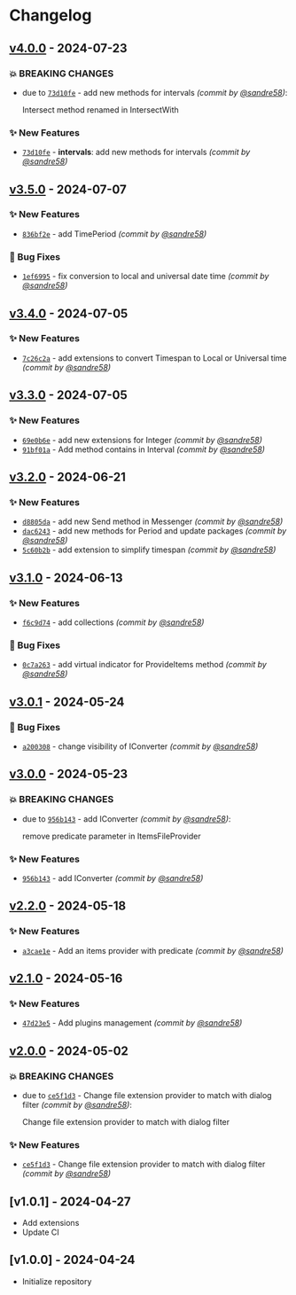 # Changelog

## [v4.0.0] - 2024-07-23
### :boom: BREAKING CHANGES
- due to [`73d10fe`](https://github.com/sandre58/MyNetUtilities/commit/73d10fe1a71c13efafa219c2877ca2dd9534c57c) - add new methods for intervals *(commit by [@sandre58](https://github.com/sandre58))*:

  Intersect method renamed in IntersectWith


### :sparkles: New Features
- [`73d10fe`](https://github.com/sandre58/MyNetUtilities/commit/73d10fe1a71c13efafa219c2877ca2dd9534c57c) - **intervals**: add new methods for intervals *(commit by [@sandre58](https://github.com/sandre58))*


## [v3.5.0] - 2024-07-07
### :sparkles: New Features
- [`836bf2e`](https://github.com/sandre58/MyNetUtilities/commit/836bf2e781bb0fc8d2ea5b39a80414e7f4071dcd) - add TimePeriod *(commit by [@sandre58](https://github.com/sandre58))*

### :bug: Bug Fixes
- [`1ef6995`](https://github.com/sandre58/MyNetUtilities/commit/1ef69951ffb92e22b64a830e2fbc3094db5f24a1) - fix conversion to local and universal date time *(commit by [@sandre58](https://github.com/sandre58))*


## [v3.4.0] - 2024-07-05
### :sparkles: New Features
- [`7c26c2a`](https://github.com/sandre58/MyNetUtilities/commit/7c26c2a88954561b89e3b0cb3be5f11619fd0433) - add extensions to convert Timespan to Local or Universal time *(commit by [@sandre58](https://github.com/sandre58))*


## [v3.3.0] - 2024-07-05
### :sparkles: New Features
- [`69e0b6e`](https://github.com/sandre58/MyNetUtilities/commit/69e0b6e29de7fb08a247b75d1c9a68e6a8b3eeb5) - add new extensions for Integer *(commit by [@sandre58](https://github.com/sandre58))*
- [`91bf01a`](https://github.com/sandre58/MyNetUtilities/commit/91bf01aeb3bd005f1fc36af6fd3e03365c8720f1) - Add method contains in Interval *(commit by [@sandre58](https://github.com/sandre58))*


## [v3.2.0] - 2024-06-21
### :sparkles: New Features
- [`d8805da`](https://github.com/sandre58/MyNetUtilities/commit/d8805dacdfd2a5071621bf6f04d77f1d31fc3f53) - add new Send method in Messenger *(commit by [@sandre58](https://github.com/sandre58))*
- [`dac6243`](https://github.com/sandre58/MyNetUtilities/commit/dac624387a402b7db2f243effc721af1d48be27e) - add new methods for Period and update packages *(commit by [@sandre58](https://github.com/sandre58))*
- [`5c60b2b`](https://github.com/sandre58/MyNetUtilities/commit/5c60b2bde052cf1c9d1c6440300c05f83d47ff43) - add extension to simplify timespan *(commit by [@sandre58](https://github.com/sandre58))*


## [v3.1.0] - 2024-06-13
### :sparkles: New Features
- [`f6c9d74`](https://github.com/sandre58/MyNetUtilities/commit/f6c9d74e9424edd82cee303e125f4c41352575d7) - add collections *(commit by [@sandre58](https://github.com/sandre58))*

### :bug: Bug Fixes
- [`0c7a263`](https://github.com/sandre58/MyNetUtilities/commit/0c7a2638ba801bfce0ab38cf12e33b796155f7ad) - add virtual indicator for ProvideItems method *(commit by [@sandre58](https://github.com/sandre58))*


## [v3.0.1] - 2024-05-24
### :bug: Bug Fixes
- [`a200308`](https://github.com/sandre58/MyNetUtilities/commit/a2003089fab6727fb6b72813c985f3dd38b9d5a2) - change visibility of IConverter *(commit by [@sandre58](https://github.com/sandre58))*


## [v3.0.0] - 2024-05-23
### :boom: BREAKING CHANGES
- due to [`956b143`](https://github.com/sandre58/MyNetUtilities/commit/956b143e74a4f6faa2f55143f94d49fe3909d0b9) - add IConverter *(commit by [@sandre58](https://github.com/sandre58))*:

  remove predicate parameter in ItemsFileProvider


### :sparkles: New Features
- [`956b143`](https://github.com/sandre58/MyNetUtilities/commit/956b143e74a4f6faa2f55143f94d49fe3909d0b9) - add IConverter *(commit by [@sandre58](https://github.com/sandre58))*


## [v2.2.0] - 2024-05-18
### :sparkles: New Features
- [`a3cae1e`](https://github.com/sandre58/MyNetUtilities/commit/a3cae1eb8198f5908d832fad3c95573e9481923a) - Add an items provider with predicate *(commit by [@sandre58](https://github.com/sandre58))*


## [v2.1.0] - 2024-05-16
### :sparkles: New Features
- [`47d23e5`](https://github.com/sandre58/MyNetUtilities/commit/47d23e5efdc47ab532dc0c8e733ecdf61140edc0) - Add plugins management *(commit by [@sandre58](https://github.com/sandre58))*


## [v2.0.0] - 2024-05-02
### :boom: BREAKING CHANGES
- due to [`ce5f1d3`](https://github.com/sandre58/MyNetUtilities/commit/ce5f1d3fa4c87047635e16e64afe97f438f0d39e) - Change file extension provider to match with dialog filter *(commit by [@sandre58](https://github.com/sandre58))*:

  Change file extension provider to match with dialog filter


### :sparkles: New Features
- [`ce5f1d3`](https://github.com/sandre58/MyNetUtilities/commit/ce5f1d3fa4c87047635e16e64afe97f438f0d39e) - Change file extension provider to match with dialog filter *(commit by [@sandre58](https://github.com/sandre58))*


## [v1.0.1] - 2024-04-27
- Add extensions
- Update CI

## [v1.0.0] - 2024-04-24
- Initialize repository

[v2.0.0]: https://github.com/sandre58/MyNetUtilities/compare/v1.0.1...v2.0.0
[v2.1.0]: https://github.com/sandre58/MyNetUtilities/compare/v2.0.0...v2.1.0
[v2.2.0]: https://github.com/sandre58/MyNetUtilities/compare/v2.1.0...v2.2.0
[v3.0.0]: https://github.com/sandre58/MyNetUtilities/compare/v2.2.0...v3.0.0
[v3.0.1]: https://github.com/sandre58/MyNetUtilities/compare/v3.0.0...v3.0.1
[v3.1.0]: https://github.com/sandre58/MyNetUtilities/compare/v3.0.1...v3.1.0
[v3.2.0]: https://github.com/sandre58/MyNetUtilities/compare/v3.1.0...v3.2.0
[v3.3.0]: https://github.com/sandre58/MyNetUtilities/compare/v3.2.0...v3.3.0
[v3.4.0]: https://github.com/sandre58/MyNetUtilities/compare/v3.3.0...v3.4.0
[v3.5.0]: https://github.com/sandre58/MyNetUtilities/compare/v3.4.0...v3.5.0
[v4.0.0]: https://github.com/sandre58/MyNetUtilities/compare/v3.5.0...v4.0.0